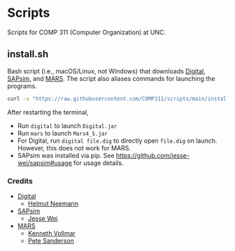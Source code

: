 # Scripts

Scripts for COMP 311 (Computer Organization) at UNC.

## install.sh

Bash script (i.e., macOS/Linux, not Windows) that downloads [Digital](https://github.com/hneemann/Digital), [SAPsim](https://github.com/jesse-wei/SAPsim), and [MARS](http://courses.missouristate.edu/kenvollmar/mars/). The script also aliases commands for launching the programs.

```bash
curl -s "https://raw.githubusercontent.com/COMP311/scripts/main/install.sh" | bash
```

After restarting the terminal,

* Run `digital` to launch `Digital.jar`
* Run `mars` to launch `Mars4_5.jar`
* For Digital, run `digital file.dig` to directly open `file.dig` on launch. However, this does not work for MARS.
* SAPsim was installed via pip. See https://github.com/jesse-wei/sapsim#usage for usage details.

### Credits

* [Digital](https://github.com/hneemann/Digital)
    * [Helmut Neemann](https://github.com/hneemann)
* [SAPsim](https://github.com/jesse-wei/SAPsim)
    * [Jesse Wei](https://jessewei.dev)
* [MARS](http://courses.missouristate.edu/kenvollmar/mars/)
    * [Kenneth Vollmar](https://courses.missouristate.edu/KenVollmar/)
    * [Pete Sanderson](http://faculty.otterbein.edu/PSanderson/)
